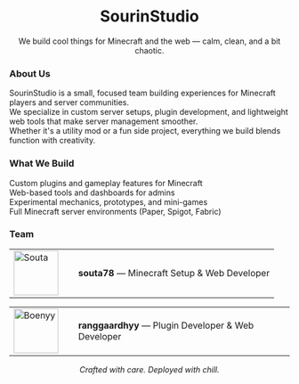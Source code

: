 <h1 align="center">SourinStudio</h1>
<p align="center">We build cool things for Minecraft and the web — calm, clean, and a bit chaotic.</p>

<h3>About Us</h3>
<p>
  SourinStudio is a small, focused team building experiences for Minecraft players and server communities.<br>
  We specialize in custom server setups, plugin development, and lightweight web tools that make server management smoother.<br>
  Whether it's a utility mod or a fun side project, everything we build blends function with creativity.
</p>

<h3>What We Build</h3>
<p>
  Custom plugins and gameplay features for Minecraft<br>
  Web-based tools and dashboards for admins<br>
  Experimental mechanics, prototypes, and mini-games<br>
  Full Minecraft server environments (Paper, Spigot, Fabric)
</p>

<h3>Team</h3>
<table>
  <tr>
    <td width="100">
      <img src="https://github.com/souta78.png" width="80" alt="Souta">
    </td>
    <td>
      <strong>souta78</strong> — Minecraft Setup & Web Developer<br>
    </td>
  </tr>
</table>
<table>
  <tr>
    <td width="100">
      <img src="https://github.com/ranggaardhyy.png" width="80" alt="Boenyy">
    </td>
    <td>
      <strong>ranggaardhyy</strong> — Plugin Developer & Web Developer<br>
    </td>
  </tr>
</table>

<p align="center">
  <em>Crafted with care. Deployed with chill.</em>
</p>
